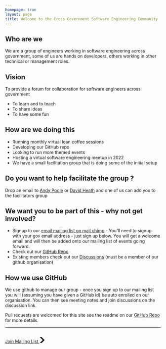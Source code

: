 ```yaml
---
homepage: true
layout: page
title: Welcome to the Cross Government Software Engineering Community
---
```



## Who are we
We are a group of engineers working in software engineering across government, some of us are hands on developers, others working in other technical or management roles.
## Vision
To provide a forum for collaboration for software engineers across government
*	To learn and to teach
*	To share ideas
*	To have some fun

## How are we doing this
*	Running monthly virtual lean coffee sessions 
*	Developing our GitHub repo
*	Looking to run more themed events 
*	Hosting a virtual software engineering meetup in 2022
*	We have a small facilitation group that is doing some of the initial setup

## Do you want to help facilitate the group ?
Drop an email to [Andy Poole](mailto:Andy.Poole@ukho.gov.uk) or [David Heath](mailto:david.heath@digital.cabinet-office.gov.uk) and one of us can add you to the facilitators group

## We want you to be part of this - why not get involved?
*	Signup to our [email mailing list on mail chimp](https://uk-cross-government-software-engineering-community.mailchimpsites.com/) - You'll need to signup with your gov email address - just sign up below.
You will get a welcome email and will then be added onto our mailing list of events going forward.
* Check out our [GitHub Repo](https://github.com/uk-x-gov-software-community/)
* Existing members check out our [Discussions](https://github.com/uk-x-gov-software-community/community-space/discussions) (must be a member of our github organisation)

## How we use GitHub
We use github to manage our group - once you sign up to our mailing list you will (assuming you have given a GitHub id) be auto enrolled on our organisation. You can then see meeting notes and join discussions on the discussion link.

Pull requests are welcomed for this site see the readme on our [GitHub Repo](https://github.com/uk-x-gov-software-community/) for more details.

<hr />
<br />
<a href="https://uk-cross-government-software-engineering-community.mailchimpsites.com/" role="button" draggable="false" class="govuk-button govuk-button--start" data-module="govuk-button">
  Join Mailing List 
  <svg class="govuk-button__start-icon" xmlns="http://www.w3.org/2000/svg" width="17.5" height="19" viewBox="0 0 33 40" aria-hidden="true" focusable="false">
    <path fill="currentColor" d="M0 0h13l20 20-20 20H0l20-20z" />
  </svg>
</a>
